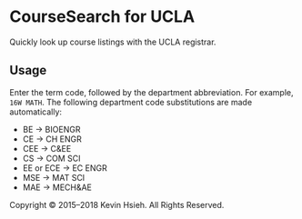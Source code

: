 # CourseSearch for UCLA
Quickly look up course listings with the UCLA registrar.

## Usage

Enter the term code, followed by the department abbreviation. For example,
`16W MATH`. The following department code substitutions are made automatically:
- BE → BIOENGR
- CE → CH ENGR
- CEE → C&EE
- CS → COM SCI
- EE or ECE → EC ENGR
- MSE → MAT SCI
- MAE → MECH&AE

Copyright © 2015–2018 Kevin Hsieh. All Rights Reserved. 
